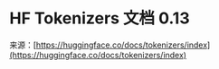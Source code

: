 # HF Tokenizers 文档 0.13

来源：[https://huggingface.co/docs/tokenizers/index](https://huggingface.co/docs/tokenizers/index)

